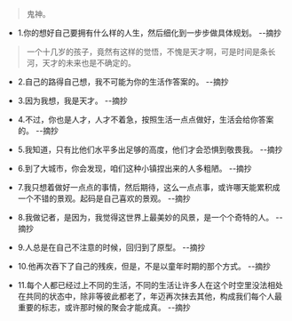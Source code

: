>鬼神。

- 1.你的想好自己要拥有什么样的人生，然后细化到一步步做具体规划。 --摘抄

>一个十几岁的孩子，竟然有这样的觉悟，不愧是天才啊，可是时间是条长河，天才的未来也是不确定的。

- 2.自己的路得自己想，我不可能为你的生活作答案的。 --摘抄

- 3.因为我想，我是天才。 --摘抄

- 4.不过，你也是人才，人才不着急，按照生活一点点做好，生活会给你答案的。 --摘抄

- 5.我知道，只有比他们水平多出足够的高度，他们才会恐惧到敬畏我。 --摘抄

- 6.到了大城市，你会发现，咱们这种小镇捏出来的人多粗陋。 --摘抄

- 7.我只想着做好一点点的事情，然后期待，这么一点点事，或许哪天能累积成一个不错的景观。起码是自己喜欢的景观。 --摘抄

- 8.我做记者，是因为，我觉得这世界上最美妙的风景，是一个个奇特的人。 --摘抄

- 9.人总是在自己不注意的时候，回归到了原型。 --摘抄

- 10.他再次吞下了自己的残疾，但是，不是以童年时期的那个方式。 --摘抄

- 11.每个人都已经过上不同的生活，不同的生活让许多人在这个时空里没法相处在共同的状态中，除非等彼此都老了，年迈再次抹去其他，构成我们每个人最重要的标志，或许那时候的聚会才能成真。 --摘抄
